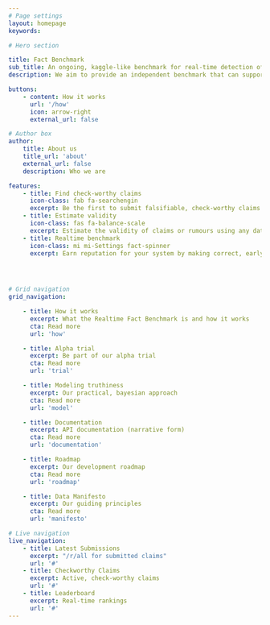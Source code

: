 ```yaml
---
# Page settings
layout: homepage
keywords:

# Hero section

title: Fact Benchmark 
sub_title: An ongoing, kaggle-like benchmark for real-time detection of fake news.
description: We aim to provide an independent benchmark that can support and encourage the development of technologies and procedures for rapid detection and discernment of rumour from fact.

buttons:
    - content: How it works
      url: '/how'
      icon: arrow-right
      external_url: false

# Author box
author:
    title: About us 
    title_url: 'about'
    external_url: false
    description: Who we are

features:
    - title: Find check-worthy claims 
      icon-class: fab fa-searchengin
      excerpt: Be the first to submit falsifiable, check-worthy claims or rumors of interest to the general public.
    - title: Estimate validity
      icon-class: fas fa-balance-scale
      excerpt: Estimate the validity of claims or rumours using any data, process or technology you choose to use.
    - title: Realtime benchmark
      icon-class: mi mi-Settings fact-spinner
      excerpt: Earn reputation for your system by making correct, early, estimates of the future <a href="../measuring_truth">consensus.</a>  

   


# Grid navigation
grid_navigation:

    - title: How it works
      excerpt: What the Realtime Fact Benchmark is and how it works
      cta: Read more
      url: 'how' 

    - title: Alpha trial 
      excerpt: Be part of our alpha trial
      cta: Read more
      url: 'trial' 

    - title: Modeling truthiness
      excerpt: Our practical, bayesian approach
      cta: Read more
      url: 'model' 

    - title: Documentation 
      excerpt: API documentation (narrative form)
      cta: Read more
      url: 'documentation' 

    - title: Roadmap
      excerpt: Our development roadmap
      cta: Read more
      url: 'roadmap' 

    - title: Data Manifesto
      excerpt: Our guiding principles
      cta: Read more
      url: 'manifesto' 

# Live navigation
live_navigation:
    - title: Latest Submissions
      excerpt: "/r/all for submitted claims"
      url: '#'
    - title: Checkworthy Claims 
      excerpt: Active, check-worthy claims
      url: '#'
    - title: Leaderboard 
      excerpt: Real-time rankings
      url: '#'
---
```


<!--    
    - title: Members
      excerpt: Our founding member organisations
      cta: Read more
      url: 'members' 
 -->